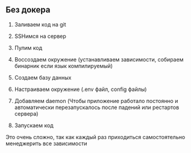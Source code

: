 
## Без докера

1. Заливаем код на git
	
2. SSHимся на сервер
	
3. Пулим код
	
4. Воссоздаем окружение (устанавливаем зависимости, собираем бинарник если язык компилируемый)
	
5. Создаем базу данных
	
6. Настраиваем окружение (.env файл, config файлы)
	
7. Добавляем daemon (Чтобы приложение работало постоянно и автоматически перезапускалось после падений или рестартов сервера)
	
8. Запускаем код

Это очень сложно, так как каждый раз приходиться самостоятельно менеджерить все зависимости 